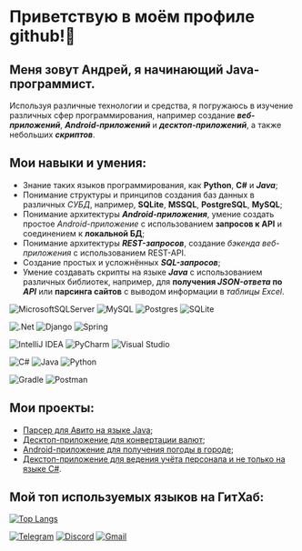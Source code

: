 # Приветствую в моём профиле github!👋 

## Меня зовут Андрей, я начинающий Java-программист.

Используя различные технологии и средства, я погружаюсь в изучение различных сфер программирования, например создание ***веб-приложений***, ***Android-приложений*** и ***десктоп-приложений***, а также небольших ***скриптов***.

## Мои навыки и умения:
- Знание таких языков программирования, как **Python**, **C#** и ***Java***;
- Понимание структуры и принципов создания баз данных в различных *СУБД*, например, **SQLite**, **MSSQL**, **PostgreSQL**, **MySQL**;
- Понимание архитектуры ***Android-приложения***, умение создать простое *Android-приложение* с использованием **запросов к API** и соединением к **локальной БД**;
- Понимание архитектуры ***REST-запросов***, создание *бэкенда веб-приложения* с использованием REST-API.
- Создание простых и усложнённых ***SQL-запросов***;
- Умение создавать скрипты на языке ***Java*** с использованием различных библиотек, например, для **получения *JSON-ответа* по *API*** или **парсинга сайтов** с выводом информации в *таблицы Excel*.

![MicrosoftSQLServer](https://img.shields.io/badge/Microsoft%20SQL%20Server-CC2927?style=for-the-badge&logo=microsoft%20sql%20server&logoColor=white) ![MySQL](https://img.shields.io/badge/mysql-%2300f.svg?style=for-the-badge&logo=mysql&logoColor=white) ![Postgres](https://img.shields.io/badge/postgres-%23316192.svg?style=for-the-badge&logo=postgresql&logoColor=white) ![SQLite](https://img.shields.io/badge/sqlite-%2307405e.svg?style=for-the-badge&logo=sqlite&logoColor=white)

![.Net](https://img.shields.io/badge/.NET-5C2D91?style=for-the-badge&logo=.net&logoColor=white) ![Django](https://img.shields.io/badge/django-%23092E20.svg?style=for-the-badge&logo=django&logoColor=white) ![Spring](https://img.shields.io/badge/spring-%236DB33F.svg?style=for-the-badge&logo=spring&logoColor=white) 

![IntelliJ IDEA](https://img.shields.io/badge/IntelliJIDEA-000000.svg?style=for-the-badge&logo=intellij-idea&logoColor=white) ![PyCharm](https://img.shields.io/badge/pycharm-143?style=for-the-badge&logo=pycharm&logoColor=black&color=black&labelColor=green) ![Visual Studio](https://img.shields.io/badge/Visual%20Studio-5C2D91.svg?style=for-the-badge&logo=visual-studio&logoColor=white)

![C#](https://img.shields.io/badge/c%23-%23239120.svg?style=for-the-badge&logo=c-sharp&logoColor=white) ![Java](https://img.shields.io/badge/java-%23ED8B00.svg?style=for-the-badge&logo=openjdk&logoColor=white) ![Python](https://img.shields.io/badge/python-3670A0?style=for-the-badge&logo=python&logoColor=ffdd54)

![Gradle](https://img.shields.io/badge/Gradle-02303A.svg?style=for-the-badge&logo=Gradle&logoColor=white) ![Postman](https://img.shields.io/badge/Postman-FF6C37?style=for-the-badge&logo=postman&logoColor=white)



## Мои проекты:
- [Парсер для Авито на языке Java](https://github.com/Funfayk082/Avito-Parse);
- [Десктоп-приложение для конвертации валют](https://github.com/Funfayk082/CurrencyConverter);
- [Android-приложение для получения погоды в городе](https://github.com/Funfayk082/android_app);
- [Декстоп-приложение для ведения учёта персонала и не только на языке C#](https://github.com/Funfayk082/praktika).

## Мой топ используемых языков на ГитХаб:
[![Top Langs](https://github-readme-stats.vercel.app/api/top-langs/?username=Funfayk082&layout=compact)](https://github.com/anuraghazra/github-readme-stats)



[![Telegram](https://img.shields.io/badge/Telegram-2CA5E0?style=for-the-badge&logo=telegram&logoColor=white)](https://t.me/Minamin069) [![Discord](https://img.shields.io/badge/Discord-%235865F2.svg?style=for-the-badge&logo=discord&logoColor=white)](https://discordapp.com/users/dbfan/) [![Gmail](https://img.shields.io/badge/Gmail-D14836?style=for-the-badge&logo=gmail&logoColor=white)](mailto:funfayk082@gmail.com)


<!--
**Funfayk082/Funfayk082** is a ✨ _special_ ✨ repository because its `README.md` (this file) appears on your GitHub profile.

Here are some ideas to get you started:

- 🔭 I’m currently working on ...
- 🌱 I’m currently learning ...
- 👯 I’m looking to collaborate on ...
- 🤔 I’m looking for help with ...
- 💬 Ask me about ...
- 📫 How to reach me: ...
- 😄 Pronouns: ...
- ⚡ Fun fact: ...
-->
